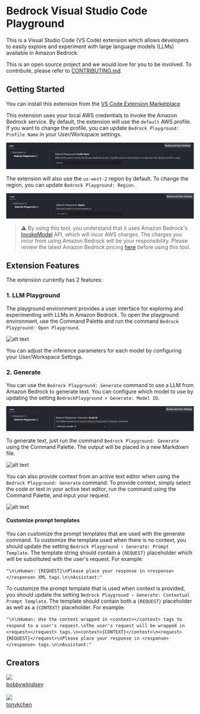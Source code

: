 # Bedrock Visual Studio Code Playground

This is a Visual Studio Code (VS Code) extension which allows developers to easily explore and experiment with large language models (LLMs) available in Amazon Bedrock.

This is an open source project and we would love for you to be involved. To contribute, please refer to [CONTRIBUTING.md](./CONTRIBUTING.md).

## Getting Started

You can install this extension from the [VS Code Extension Marketplace](https://marketplace.visualstudio.com/items?itemName=AmazonWebServices-AISolutionsArchitecture.bedrock-vscode-playground)

This extension uses your local AWS credentials to invoke the Amazon Bedrock service. By default, the extension will use the `default` AWS profile. If you want to change the profile, you can update `Bedrock Playground: Profile Name` in your User/Workspace settings.

![alt text](media/profileName.png)

The extension will also use the `us-west-2` region by default. To change the region, you can update `Bedrock Playground: Region`.

![alt text](media/region.png)

> ⚠️ By using this tool, you understand that it uses Amazon Bedrock's [InvokeModel](https://docs.aws.amazon.com/bedrock/latest/APIReference/API_runtime_InvokeModel.html) API, which will incur AWS charges. The charges you incur from using Amazon Bedrock will be your responsibility. Please review the latest Amazon Bedrock pricing [here](https://aws.amazon.com/bedrock/pricing/) before using this tool.

## Extension Features

The extension currently has 2 features:

### 1. LLM Playground

The playground environment provides a user interface for exploring and experimenting with LLMs in Amazon Bedrock. To open the playground environment, use the Command Palette and run the command `Bedrock Playground: Open Playground`.

![alt text](media/openPlayground.gif)

You can adjust the inference parameters for each model by configuring your User/Workspace Settings.

### 2. Generate

You can use the `Bedrock Playground: Generate` command to use a LLM from Amazon Bedrock to generate text. You can configure which model to use by updating the setting `BedrockPlayground > Generate: Model ID`.

![alt text](media/generateModelId.png)

To generate text, just run the command `Bedrock Playground: Generate` using the Command Palette. The output will be placed in a new Markdown file.

![alt text](media/generate.gif)

You can also provide context from an active text editor when using the `Bedrock Playground: Generate` command. To provide context, simply select the code or text in your active text editor, run the command using the Command Palette, and input your request.

![alt text](media/generateWithContext.gif)

#### Customize prompt templates

You can customize the prompt templates that are used with the generate command. To customize the template used when there is no context, you should update the setting `Bedrock Playground › Generate: Prompt Template`. The template string should contain a `{REQUEST}` placeholder which will be substituted with the user's request. For example:

`"\n\nHuman: {REQUEST}\nPlease place your response in <response></response> XML tags.\n\nAssistant:"`

To customize the prompt template that is used when context is provided, you should update the setting `Bedrock Playground › Generate: Contextual Prompt Template`. The template should contain both a `{REQUEST}` placeholder as well as a `{CONTEXT}` placeholder. For example:

`"\n\nHuman: Use the context wrapped in <context></context> tags to respond to a user's request.\nThe user's request will be wrapped in <request></request> tags.\n<context>{CONTEXT}</context>\n<request>{REQUEST}</request>\nPlease place your response in <response></response> tags.\n\nAssistant:"`

## Creators

[<img src="https://github.com/bobbywlindsey.png" width="60px;"/><br /><sub><a href="https://github.com/bobbywlindsey">bobbywlindsey</a></sub>](https://github.com/bobbywlindsey/)

[<img src="https://github.com/tonykchen.png" width="60px;"/><br /><sub><a href="https://github.com/tonykchen">tonykchen</a></sub>](https://github.com/tonykchen/)
